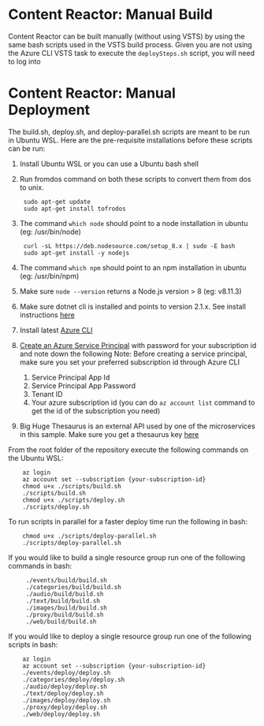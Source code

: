 # Content Reactor: Manual Build 

Content Reactor can be built manually (without using VSTS) by using the same
bash scripts used in the VSTS build process.  Given you are not using the Azure CLI 
VSTS task to execute the `deploySteps.sh` script, you will need to log into  

# Content Reactor: Manual Deployment

The build.sh, deploy.sh, and deploy-parallel.sh scripts are meant to be run in Ubuntu WSL. 
Here are the pre-requisite installations before these scripts can be run:

1. Install Ubuntu WSL or you can use a Ubuntu bash shell
2. Run fromdos command on both these scripts to convert them from dos to unix.
    
        sudo apt-get update
        sudo apt-get install tofrodos

3. The command `which node` should point to a node installation in ubuntu (eg: /usr/bin/node)

        curl -sL https://deb.nodesource.com/setup_8.x | sudo -E bash
        sudo apt-get install -y nodejs
    
4. The command `which npm` should point to an npm installation in ubuntu (eg: /usr/bin/npm)
5. Make sure `node --version` returns a Node.js version > 8 (eg: v8.11.3)
6. Make sure dotnet cli is installed and points to version 2.1.x. See install instructions [here](https://www.microsoft.com/net/learn/get-started/linux/ubuntu16-04)
7. Install latest [Azure CLI](https://docs.microsoft.com/en-us/cli/azure/install-azure-cli-apt?view=azure-cli-latest)
8. [Create an Azure Service Principal](https://docs.microsoft.com/en-us/cli/azure/create-an-azure-service-principal-azure-cli?view=azure-cli-latest) with password for your subscription id and note down the following
Note: Before creating a service principal, make sure you set your preferred subscription id through Azure CLI
    1. Service Principal App Id
    2. Service Principal App Password
    3. Tenant ID
    4. Your azure subscription id (you can do `az account list` command to get the id of the subscription you need)
9. Big Huge Thesaurus is an external API used by one of the microservices in this sample. Make sure you get a thesaurus key [here](https://words.bighugelabs.com/api.php) 

From the root folder of the repository execute the following commands on the Ubuntu WSL:

        az login
        az account set --subscription {your-subscription-id}
        chmod u+x ./scripts/build.sh
        ./scripts/build.sh
        chmod u+x ./scripts/deploy.sh
        ./scripts/deploy.sh

To run scripts in parallel for a faster deploy time run the following in bash:

        chmod u+x ./scripts/deploy-parallel.sh
        ./scripts/deploy-parallel.sh

If you would like to build a single resource group run one of the following commands in bash:

         ./events/build/build.sh
         ./categories/build/build.sh
         ./audio/build/build.sh
         ./text/build/build.sh
         ./images/build/build.sh
         ./proxy/build/build.sh
         ./web/build/build.sh

If you would like to deploy a single resource group run one of the following scripts in bash:

        az login
        az account set --subscription {your-subscription-id}
        ./events/deploy/deploy.sh
        ./categories/deploy/deploy.sh
        ./audio/deploy/deploy.sh
        ./text/deploy/deploy.sh
        ./images/deploy/deploy.sh
        ./proxy/deploy/deploy.sh
        ./web/deploy/deploy.sh




